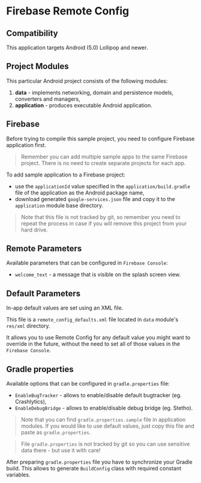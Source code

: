 # Firebase Remote Config

## Compatibility

This application targets Android (5.0) Lollipop and newer.

## Project Modules

This particular Android project consists of the following modules:

1. **data** - implements networking, domain and persistence models, converters and managers,
2. **application** - produces executable Android application.

## Firebase

Before trying to compile this sample project, you need to configure Firebase application first.

  > Remember you can add multiple sample apps to the same Firebase project. There is no need to create separate projects for each app.

To add sample application to a Firebase project:

  - use the `applicationId` value specified in the `application/build.gradle` file of the application as the Android package name,
  - download generated `google-services.json` file and copy it to the `application` module base directory.

  > Note that this file is not tracked by git, so remember you need to repeat the process in case if you will remove this project from your hard drive.

## Remote Parameters

Available parameters that can be configured in `Firebase Console`:

  - `welcome_text` - a message that is visible on the splash screen view.

## Default Parameters

In-app default values are set using an XML file.

This file is a `remote_config_defaults.xml` file located in `data` module's `res/xml` directory.

It allows you to use Remote Config for any default value you might want to override in the future, without the need to set all of those values in the `Firebase Console`. 

## Gradle properties

Available options that can be configured in `gradle.properties` file:

  - `EnableBugTracker` - allows to enable/disable default bugtracker (eg. Crashlytics),
  - `EnableDebugBridge` - allows to enable/disable debug bridge (eg. Stetho).

> Note that you can find `gradle.properties.sample` file in application modules. If you would like to use default values, just copy this file and paste as `gradle.properties`.

> File `gradle.properties` is not tracked by git so you can use sensitive data there - but use it with care!  

After preparing `gradle.properties` file you have to synchronize your Gradle build. This allows to generate `BuildConfig` class with required constant variables.
